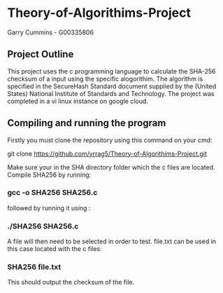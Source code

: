 # Theory-of-Algorithims-Project

Garry Cummins - G00335806

## Project Outline 

This project uses the c programming language to calculate the SHA-256 checksum of a input using the specific alogorithim. The algorithm is specified in the SecureHash Standard document supplied by the (United States) National Institute
of Standards and Technology. The project was completed in a vi linux instance on google cloud.

## Compiling and running the program 
Firstly you must clone the repository using this command on your cmd:

git clone https://github.com/yrrag5/Theory-of-Algorithims-Project.git

Make sure your in the SHA directory folder which the c files are located. Compile SHA256 by running: 

### gcc -o SHA256 SHA256.c

followed by running it using : 

### ./SHA256 SHA256.c

A file will then need to be selected in order to test. file.txt can be used in this case located with the c files:

### SHA256 file.txt

This should output the checksum of the file.



